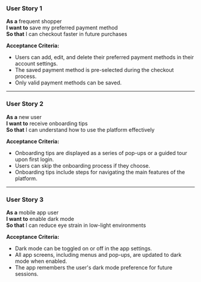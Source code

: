 ### User Story 1  
**As a** frequent shopper  
**I want to** save my preferred payment method  
**So that** I can checkout faster in future purchases  

**Acceptance Criteria:**  
- Users can add, edit, and delete their preferred payment methods in their account settings.  
- The saved payment method is pre-selected during the checkout process.  
- Only valid payment methods can be saved.  

---

### User Story 2  
**As a** new user  
**I want to** receive onboarding tips  
**So that** I can understand how to use the platform effectively  

**Acceptance Criteria:**  
- Onboarding tips are displayed as a series of pop-ups or a guided tour upon first login.  
- Users can skip the onboarding process if they choose.  
- Onboarding tips include steps for navigating the main features of the platform.  

---

### User Story 3  
**As a** mobile app user  
**I want to** enable dark mode  
**So that** I can reduce eye strain in low-light environments  

**Acceptance Criteria:**  
- Dark mode can be toggled on or off in the app settings.  
- All app screens, including menus and pop-ups, are updated to dark mode when enabled.  
- The app remembers the user's dark mode preference for future sessions.  